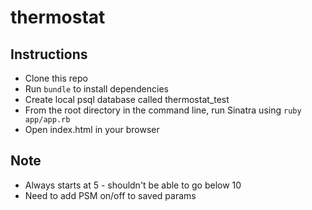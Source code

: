 # thermostat

Instructions
-------

* Clone this repo
* Run ```bundle``` to install dependencies
* Create local psql database called thermostat_test
* From the root directory in the command line, run Sinatra using ```ruby app/app.rb```
* Open index.html in your browser

Note
-----
* Always starts at 5 - shouldn't be able to go below 10
* Need to add PSM on/off to saved params
